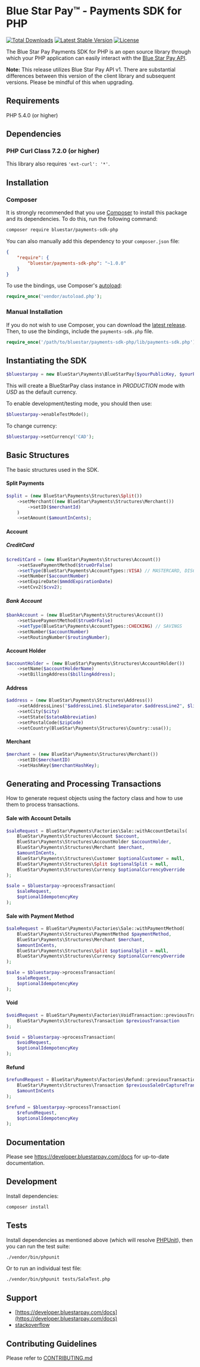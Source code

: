 # Blue Star Pay™ - Payments SDK for PHP

[![Total Downloads](https://poser.pugx.org/bluestar/payments-sdk-php/downloads.svg)](https://packagist.org/packages/bluestar/payments-sdk-php)
[![Latest Stable Version](https://poser.pugx.org/bluestar/payments-sdk-php/v/stable.svg)](https://packagist.org/packages/bluestar/payments-sdk-php)
[![License](https://poser.pugx.org/bluestar/payments-sdk-php/license.svg)](https://packagist.org/packages/bluestar/payments-sdk-php)

The Blue Star Pay Payments SDK for PHP is an open source library through which your
PHP application can easily interact with the
[Blue Star Pay API](https://developer.bluestarpay.com/docs).

**Note:** This release utilizes Blue Star Pay API v1. There are substantial differences
between this version of the client library and subsequent versions. Please be mindful of
this when upgrading.

## Requirements

PHP 5.4.0 (or higher)

## Dependencies

### PHP Curl Class 7.2.0 (or higher)

This library also requires `'ext-curl': '*'`.

## Installation

### Composer

It is strongly recommended that you use [Composer](http://getcomposer.org) to install this
package and its dependencies. To do this, run the following command:

```bash
composer require bluestar/payments-sdk-php
```

You can also manually add this dependency to your `composer.json` file:

```json
{
    "require": {
        "bluestar/payments-sdk-php": "~1.0.0"
    }
}
```

To use the bindings, use Composer's
[autoload](https://getcomposer.org/doc/00-intro.md#autoloading):

```php
require_once('vendor/autoload.php');
```

### Manual Installation

If you do not wish to use Composer, you can download the
[latest release](https://github.com/blue-star-sports/bluestarpay-sdk-php/releases). Then, to use the bindings,
include the `payments-sdk.php` file.

```php
require_once('/path/to/bluestar/payments-sdk-php/lib/payments-sdk.php');
```

## Instantiating the SDK

```php
$bluestarpay = new BlueStar\Payments\BlueStarPay($yourPublicKey, $yourPrivateKey);
```

This will create a BlueStarPay class instance in *PRODUCTION* mode with *USD* as the default currency.

To enable development/testing mode, you should then use:

```php
$bluestarpay->enableTestMode();
```

To change currency:

```php
$bluestarpay->setCurrency('CAD');
```

## Basic Structures

The basic structures used in the SDK.

#### Split Payments

```php
$split = (new BlueStar\Payments\Structures\Split())
    ->setMerchant((new BlueStar\Payments\Structures\Merchant())
        ->setID($merchantId)
    )
    ->setAmount($amountInCents);
```

#### Account

##### CreditCard

```php
$creditCard = (new BlueStar\Payments\Structures\Account())
    ->setSavePaymentMethod($trueOrFalse)
    ->setType(BlueStar\Payments\AccountTypes::VISA) // MASTERCARD, DISCOVER, AMEX
    ->setNumber($accountNumber)
    ->setExpireDate($mmddExpirationDate)
    ->setCvv2($cvv2);
```

##### Bank Account

```php
$bankAccount = (new BlueStar\Payments\Structures\Account())
    ->setSavePaymentMethod($trueOrFalse)
    ->setType(BlueStar\Payments\AccountTypes::CHECKING) // SAVINGS
    ->setNumber($accountNumber)
    ->setRoutingNumber($routingNumber);
```

#### Account Holder

```php
$accountHolder = (new BlueStar\Payments\Structures\AccountHolder())
    ->setName($accountHolderName)
    ->setBillingAddress($billingAddress);
```

#### Address

```php
$address = (new BlueStar\Payments\Structures\Address())
    ->setAddressLines("$addressLine1.$lineSeparator.$addressLine2", $lineSeparator)
    ->setCity($city)
    ->setState($stateAbbreviation)
    ->setPostalCode($zipCode)
    ->setCountry(BlueStar\Payments\Structures\Country::usa());
```

#### Merchant

```php
$merchant = (new BlueStar\Payments\Structures\Merchant())
    ->setID($merchantID)
    ->setHashKey($merchantHashKey);
```

## Generating and Processing Transactions
How to generate request objects using the factory class and how to use them to process transactions.

#### Sale with Account Details

```php
$saleRequest = BlueStar\Payments\Factories\Sale::withAccountDetails(
    BlueStar\Payments\Structures\Account $account,
    BlueStar\Payments\Structures\AccountHolder $accountHolder,
    BlueStar\Payments\Structures\Merchant $merchant,
    $amountInCents,
    BlueStar\Payments\Structures\Customer $optionalCustomer = null,
    BlueStar\Payments\Structures\Split $optionalSplit = null,
    BlueStar\Payments\Structures\Currency $optionalCurrencyOverride
);

$sale = $bluestarpay->processTransaction(
    $saleRequest,
    $optionalIdempotencyKey
);
```

#### Sale with Payment Method

```php
$saleRequest = BlueStar\Payments\Factories\Sale::withPaymentMethod(
    BlueStar\Payments\Structures\PaymentMethod $paymentMethod,
    BlueStar\Payments\Structures\Merchant $merchant,
    $amountInCents,
    BlueStar\Payments\Structures\Split $optionalSplit = null,
    BlueStar\Payments\Structures\Currency $optionalCurrencyOverride
);

$sale = $bluestarpay->processTransaction(
    $saleRequest,
    $optionalIdempotencyKey
);
```

#### Void

```php
$voidRequest = BlueStar\Payments\Factories\VoidTransaction::previousTransaction(
    BlueStar\Payments\Structures\Transaction $previousTransaction
);

$void = $bluestarpay->processTransaction(
    $voidRequest,
    $optionalIdempotencyKey
);
```

#### Refund

```php
$refundRequest = BlueStar\Payments\Factories\Refund::previousTransaction(
    BlueStar\Payments\Structures\Transaction $previousSaleOrCaptureTransaction,
    $amountInCents
);

$refund = $bluestarpay->processTransaction(
    $refundRequest,
    $optionalIdempotencyKey
);
```

## Documentation

Please see https://developer.bluestarpay.com/docs for up-to-date documentation.

## Development

Install dependencies:

```bash
composer install
```

## Tests

Install dependencies as mentioned above (which will resolve
[PHPUnit](http://packagist.org/packages/phpunit/phpunit)), then you can run the test suite:

```bash
./vendor/bin/phpunit
```

Or to run an individual test file:

```bash
./vendor/bin/phpunit tests/SaleTest.php
```

## Support

- [https://developer.bluestarpay.com/docs](https://developer.bluestarpay.com/docs)
- [stackoverflow](http://stackoverflow.com/questions/tagged/bluestarpay)

## Contributing Guidelines

Please refer to [CONTRIBUTING.md](CONTRIBUTING.md)
